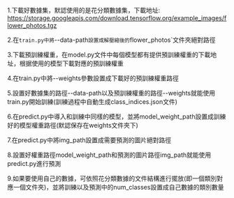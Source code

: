 1.下載好數據集，默認使用的是花分類數據集，下載地址: https://storage.googleapis.com/download.tensorflow.org/example_images/flower_photos.tgz

2.在`train.py中將`--data-path`設置成解壓縮後的`flower_photos`文件夾絕對路徑

3.下載預訓練權重，在model.py文件中每個模型都有提供預訓練權重的下載地址，根据使用的模型下載對應的預訓練權重

4.在train.py中將--weights參數設置成下載好的預訓練權重路徑

5.設置好數據集的路徑--data-path以及預訓練權重的路徑--weights就能使用train.py開始訓練(訓練過程中自動生成class_indices.json文件)

6.在predict.py中導入和訓練中同樣的模型，並將model_weight_path設置成訓練好的模型權重路徑(默認保存在weights文件夾下)

7.在predict.py中將img_path設置成需要預測的圖片絕對路徑

8.設置好權重路徑model_weight_path和預測的圖片路徑img_path就能使用predict.py進行預測

9.如果要使用自己的數據，可依照花分類數據的文件結構進行擺放(即一個類別對應一個文件夾)，並將訓練以及預測中的num_classes設置成自己數據的類別數量
